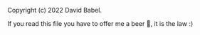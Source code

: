 Copyright (c) 2022 David Babel.

If you read this file you have to offer me a beer 🍻, it is the law :)
